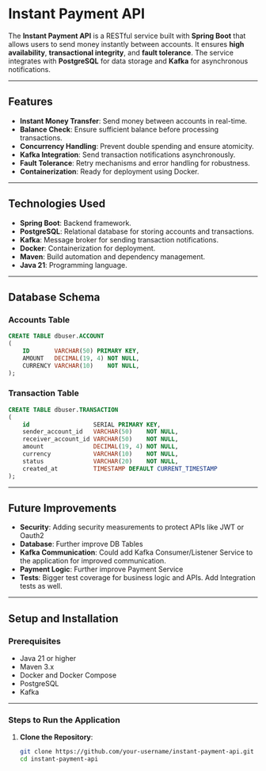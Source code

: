 # Instant Payment API

The **Instant Payment API** is a RESTful service built with **Spring Boot** that allows users to send money instantly
between accounts. It ensures **high availability**, **transactional integrity**, and **fault tolerance**. The service
integrates with **PostgreSQL** for data storage and **Kafka** for asynchronous notifications.

---

## Features

- **Instant Money Transfer**: Send money between accounts in real-time.
- **Balance Check**: Ensure sufficient balance before processing transactions.
- **Concurrency Handling**: Prevent double spending and ensure atomicity.
- **Kafka Integration**: Send transaction notifications asynchronously.
- **Fault Tolerance**: Retry mechanisms and error handling for robustness.
- **Containerization**: Ready for deployment using Docker.

---

## Technologies Used

- **Spring Boot**: Backend framework.
- **PostgreSQL**: Relational database for storing accounts and transactions.
- **Kafka**: Message broker for sending transaction notifications.
- **Docker**: Containerization for deployment.
- **Maven**: Build automation and dependency management.
- **Java 21**: Programming language.

---

## Database Schema

### Accounts Table

```sql
CREATE TABLE dbuser.ACCOUNT
(
    ID       VARCHAR(50) PRIMARY KEY,
    AMOUNT   DECIMAL(19, 4) NOT NULL,
    CURRENCY VARCHAR(10)    NOT NULL,
);
```

### Transaction Table

```sql
CREATE TABLE dbuser.TRANSACTION
(
    id                  SERIAL PRIMARY KEY,
    sender_account_id   VARCHAR(50)    NOT NULL,
    receiver_account_id VARCHAR(50)    NOT NULL,
    amount              DECIMAL(19, 4) NOT NULL,
    currency            VARCHAR(10)    NOT NULL,
    status              VARCHAR(20)    NOT NULL,
    created_at          TIMESTAMP DEFAULT CURRENT_TIMESTAMP
);
```

---

## Future Improvements

- **Security**: Adding security measurements to protect APIs like JWT or Oauth2
- **Database**: Further improve DB Tables
- **Kafka Communication**: Could add Kafka Consumer/Listener Service to the application for improved communication.
- **Payment Logic**: Further improve Payment Service
- **Tests**: Bigger test coverage for business logic and APIs. Add Integration tests as well.

---

## Setup and Installation

### Prerequisites

- Java 21 or higher
- Maven 3.x
- Docker and Docker Compose
- PostgreSQL
- Kafka

---

### Steps to Run the Application

1. **Clone the Repository**:
   ```bash
   git clone https://github.com/your-username/instant-payment-api.git
   cd instant-payment-api